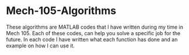 # Mech-105-Algorithms
These algorithms are MATLAB codes that I have written during my time in Mech 105. Each of these codes, can help you solve a specific job for the future. In each code I have written what each function has done and an example on how I can use it.
